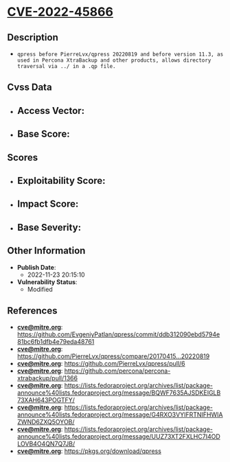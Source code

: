 
# [CVE-2022-45866](https://cve.mitre.org/cgi-bin/cvename.cgi?name=CVE-2022-45866)

## Description

- `qpress before PierreLvx/qpress 20220819 and before version 11.3, as used in Percona XtraBackup and other products, allows directory traversal via ../ in a .qp file.`

## Cvss Data

- **Access Vector**:
  - 
- **Base Score**:
  - 

## Scores

- **Exploitability Score**:
  - 
- **Impact Score**:
  - 
- **Base Severity**:
  - 

## Other Information

- **Publish Date**:
  - 2022-11-23 20:15:10
- **Vulnerability Status**:
  - Modified

## References

- **cve@mitre.org**: https://github.com/EvgeniyPatlan/qpress/commit/ddb312090ebd5794e81bc6fb1dfb4e79eda48761
- **cve@mitre.org**: https://github.com/PierreLvx/qpress/compare/20170415...20220819
- **cve@mitre.org**: https://github.com/PierreLvx/qpress/pull/6
- **cve@mitre.org**: https://github.com/percona/percona-xtrabackup/pull/1366
- **cve@mitre.org**: https://lists.fedoraproject.org/archives/list/package-announce%40lists.fedoraproject.org/message/BQWF7635AJSDKEIGLB73XAH643POGTFY/
- **cve@mitre.org**: https://lists.fedoraproject.org/archives/list/package-announce%40lists.fedoraproject.org/message/G4RXO3VYIFRTNIFHWIAZWND6ZXQ5OYOB/
- **cve@mitre.org**: https://lists.fedoraproject.org/archives/list/package-announce%40lists.fedoraproject.org/message/UUZ73XT2FXLHC7I4ODLOVB4O4QN7Q7JB/
- **cve@mitre.org**: https://pkgs.org/download/qpress
